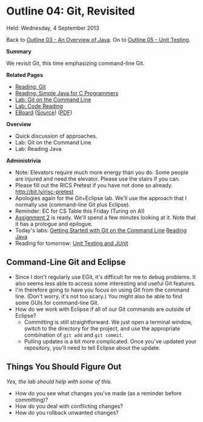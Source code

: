 Outline 04: Git, Revisited
==========================

Held: Wednesday, 4 September 2013

Back to [Outline 03 - An Overview of Java](outline.03.html).
On to [Outline 05 - Unit Testing](outline.05.html).

**Summary**

We revisit Git, this time emphasizing command-line Git.

**Related Pages**

* [Reading: Git](../readings/git.html)
* [Reading: Simple Java for C Programmers](../readings/simple-java-c.html)
* [Lab: Git on the Command Line](../labs/git-command-line.html)
* [Lab: Code Reading](../labs/reading-java.html)
* [EBoard](../eboards/04.html) 
  ([Source](../eboards/04.md))
  ([PDF](../eboards/04.pdf))

**Overview**

* Quick discussion of approaches.
* Lab: Git on the Command Line
* Lab: Reading Java

**Administrivia**

* Note: Elevators require much more energy than you do.  Some people are
  injured and need the elevator.  Please use the stairs if you can.
* Please fill out the RICS Pretest if you have not done so already.
  http://bit.ly/risc-pretest
* Apologies again for the Git+Eclipse lab.  We'll use the approach that
  I normally use (command-line Git plus Eclipse).
* Reminder: EC for CS Table this Friday (Turing on AI)
* [Assignment 2](../assignments/assignment.02.html) is ready.  We'll
  spend a few minutes looking at it.  Note that it has a prologue and
  epilogue. 
* Today's labs:
  [Getting Started with Git on the Command Line](../labs/git-command-line.html)
  [Reading Java](../labs/reading-java.html)
* Reading for tomorrow:
  [Unit Testing and JUnit](../readings/unit-testing.html)

Command-Line Git and Eclipse
----------------------------

* Since I don't regularly use EGit, it's difficult for me to debug problems.
  It also seems less able to access some interesting and useful Git features.
* I'm therefore going to have you focus on using Git from the command line.
  (Don't worry, it's not too scary.)  You might also be able to find some
  GUIs for command-line Git.
* How do we work with Eclipse if all of our Git commands are outside of
  Eclipse?
    * Committing is still straightforward.  We just open a terminal
      window, switch to the directory for the project, and use the
      appropriate combination of <code>git add</code> and 
      <code>git commit</code>.
    * Pulling updates is a bit more complicated.  Once you've updated
      your repository, you'll need to tell Eclipse about the update.

Things You Should Figure Out
----------------------------

_Yes, the lab should help with some of this._

* How do you see what changes you've made (as a reminder before committing)?
* How do you deal with conflicting changes?
* How do you rollback unwanted changes?


